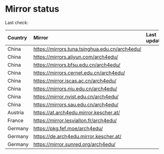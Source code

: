 <script src="./time.js"></script>
# Mirror status
Last check: <script type="text/javascript">localize(1723195359.5842583);</script>

|Country|Mirror|Last update|
|:------|:-----|:----------|
|China|https://mirrors.tuna.tsinghua.edu.cn/arch4edu/|<script type="text/javascript">localize(1723142986);</script>|
|China|https://mirrors.aliyun.com/arch4edu/|<script type="text/javascript">localize(1723142986);</script>|
|China|https://mirrors.bfsu.edu.cn/arch4edu/|<script type="text/javascript">localize(1723142986);</script>|
|China|https://mirrors.cernet.edu.cn/arch4edu/|<script type="text/javascript">localize(1723142986);</script>|
|China|https://mirror.iscas.ac.cn/arch4edu/|<script type="text/javascript">localize(1723142986);</script>|
|China|https://mirrors.nju.edu.cn/arch4edu/|<script type="text/javascript">localize(1723142986);</script>|
|China|https://mirror.nyist.edu.cn/arch4edu/|<script type="text/javascript">localize(1723142986);</script>|
|China|https://mirrors.sau.edu.cn/arch4edu/|<script type="text/javascript">localize(1723142986);</script>|
|Austria|https://at.arch4edu.mirror.kescher.at/|<script type="text/javascript">localize(1723142986);</script>|
|France|https://mirror.lesviallon.fr/arch4edu/|<script type="text/javascript">localize(1723142986);</script>|
|Germany|https://pkg.fef.moe/arch4edu/|<script type="text/javascript">localize(1723142986);</script>|
|Germany|https://de.arch4edu.mirror.kescher.at/|<script type="text/javascript">localize(1723142986);</script>|
|Germany|https://mirror.sunred.org/arch4edu/|<script type="text/javascript">localize(1723142986);</script>|

<script src="./tablefilter/tablefilter.js"></script>
<script src="./table.js"></script>